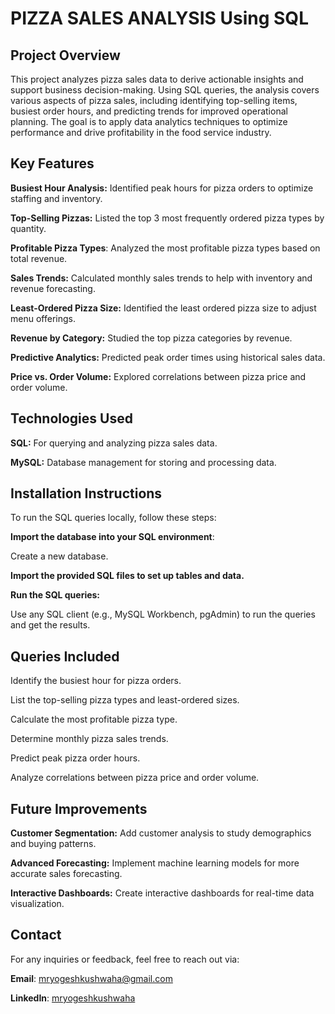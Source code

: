 # PIZZA SALES ANALYSIS Using SQL

                               
## Project Overview

This project analyzes pizza sales data to derive actionable insights and support business decision-making. Using SQL queries, the analysis covers various aspects of pizza sales, including identifying top-selling items, busiest order hours, and predicting trends for improved operational planning. The goal is to apply data analytics techniques to optimize performance and drive profitability in the food service industry.

## Key Features

**Busiest Hour Analysis:** Identified peak hours for pizza orders to optimize staffing and inventory.

**Top-Selling Pizzas:** Listed the top 3 most frequently ordered pizza types by quantity.

**Profitable Pizza Types**: Analyzed the most profitable pizza types based on total revenue.

**Sales Trends:** Calculated monthly sales trends to help with inventory and revenue forecasting.

**Least-Ordered Pizza Size:** Identified the least ordered pizza size to adjust menu offerings.

**Revenue by Category:** Studied the top pizza categories by revenue.

**Predictive Analytics:** Predicted peak order times using historical sales data.

**Price vs. Order Volume:** Explored correlations between pizza price and order volume.

## Technologies Used

**SQL:** For querying and analyzing pizza sales data.

**MySQL:** Database management for storing and processing data.

## Installation Instructions

To run the SQL queries locally, follow these steps:

**Import the database into your SQL environment**:

Create a new database.

**Import the provided SQL files to set up tables and data.**

**Run the SQL queries:**

Use any SQL client (e.g., MySQL Workbench, pgAdmin) to run the queries and get the results.

## Queries Included

Identify the busiest hour for pizza orders.

List the top-selling pizza types and least-ordered sizes.

Calculate the most profitable pizza type.

Determine monthly pizza sales trends.

Predict peak pizza order hours.

Analyze correlations between pizza price and order volume.

## Future Improvements

**Customer Segmentation:** Add customer analysis to study demographics and buying patterns.

**Advanced Forecasting:** Implement machine learning models for more accurate sales forecasting.

**Interactive Dashboards:** Create interactive dashboards for real-time data visualization.

## Contact

For any inquiries or feedback, feel free to reach out via:

**Email**: mryogeshkushwaha@gmail.com

**LinkedIn**: [mryogeshkushwaha](https://www.linkedin.com/in/mryogeshkushwaha)
